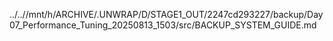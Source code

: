 ../..//mnt/h/ARCHIVE/.UNWRAP/D/STAGE1_OUT/2247cd293227/backup/Day07_Performance_Tuning_20250813_1503/src/BACKUP_SYSTEM_GUIDE.md